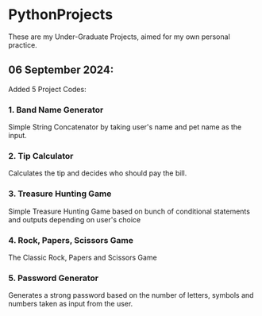 # PythonProjects
These are my Under-Graduate Projects, aimed for my own personal practice.

## 06 September 2024:
Added 5 Project Codes:
### 1. Band Name Generator
Simple String Concatenator by taking user's name and pet name as the input.
### 2. Tip Calculator
Calculates the tip and decides who should pay the bill.
### 3. Treasure Hunting Game
Simple Treasure Hunting Game based on bunch of conditional statements and outputs depending on user's choice
### 4. Rock, Papers, Scissors Game
The Classic Rock, Papers and Scissors Game
### 5. Password Generator
Generates a strong password based on the number of letters, symbols and numbers taken as input from the user.

